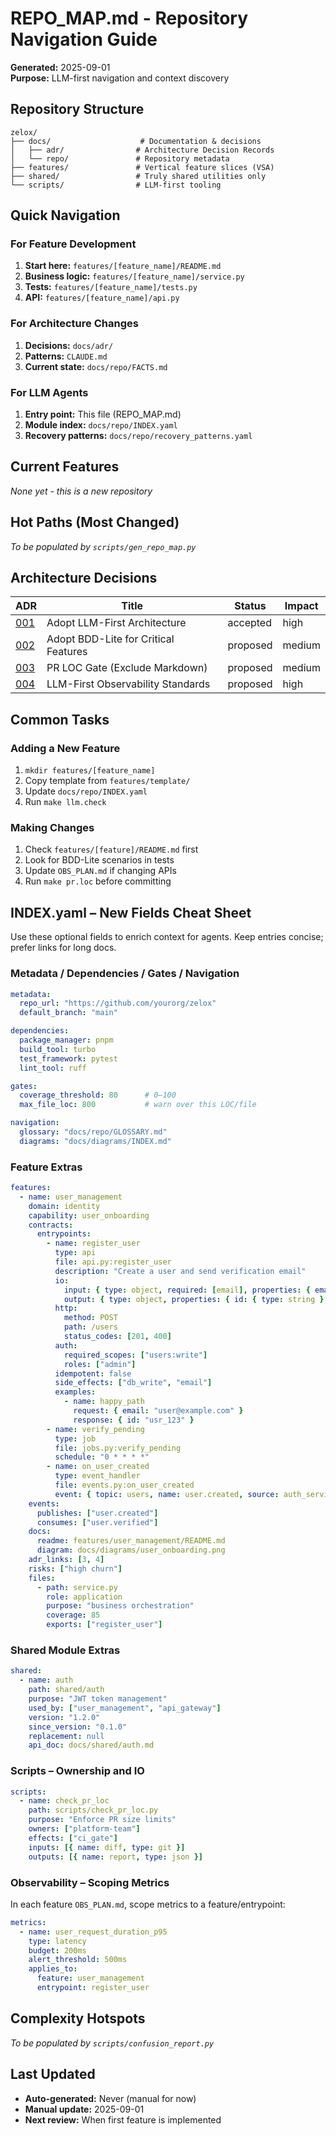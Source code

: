 # REPO_MAP.md - Repository Navigation Guide

**Generated:** 2025-09-01  
**Purpose:** LLM-first navigation and context discovery

## Repository Structure

```
zelox/
├── docs/                    # Documentation & decisions
│   ├── adr/                # Architecture Decision Records
│   └── repo/               # Repository metadata
├── features/               # Vertical feature slices (VSA)
├── shared/                 # Truly shared utilities only
└── scripts/                # LLM-first tooling
```

## Quick Navigation

### For Feature Development
1. **Start here:** `features/[feature_name]/README.md`
2. **Business logic:** `features/[feature_name]/service.py`
3. **Tests:** `features/[feature_name]/tests.py`
4. **API:** `features/[feature_name]/api.py`

### For Architecture Changes
1. **Decisions:** `docs/adr/`
2. **Patterns:** `CLAUDE.md`
3. **Current state:** `docs/repo/FACTS.md`

### For LLM Agents
1. **Entry point:** This file (REPO_MAP.md)
2. **Module index:** `docs/repo/INDEX.yaml`
3. **Recovery patterns:** `docs/repo/recovery_patterns.yaml`

## Current Features

*None yet - this is a new repository*

## Hot Paths (Most Changed)

*To be populated by `scripts/gen_repo_map.py`*

## Architecture Decisions

| ADR | Title | Status | Impact |
|-----|-------|---------|---------|
| [001](../adr/001-adopt-llm-first-architecture.md) | Adopt LLM-First Architecture | accepted | high |
| [002](../adr/002-adopt-bdd-lite.md) | Adopt BDD-Lite for Critical Features | proposed | medium |
| [003](../adr/003-pr-loc-gate.md) | PR LOC Gate (Exclude Markdown) | proposed | medium |
| [004](../adr/004-llm-first-observability.md) | LLM-First Observability Standards | proposed | high |

## Common Tasks

### Adding a New Feature
1. `mkdir features/[feature_name]`
2. Copy template from `features/template/`
3. Update `docs/repo/INDEX.yaml`
4. Run `make llm.check`

### Making Changes
1. Check `features/[feature]/README.md` first
2. Look for BDD-Lite scenarios in tests
3. Update `OBS_PLAN.md` if changing APIs
4. Run `make pr.loc` before committing

## INDEX.yaml – New Fields Cheat Sheet

Use these optional fields to enrich context for agents. Keep entries concise; prefer links for long docs.

### Metadata / Dependencies / Gates / Navigation

```yaml
metadata:
  repo_url: "https://github.com/yourorg/zelox"
  default_branch: "main"

dependencies:
  package_manager: pnpm
  build_tool: turbo
  test_framework: pytest
  lint_tool: ruff

gates:
  coverage_threshold: 80      # 0–100
  max_file_loc: 800           # warn over this LOC/file

navigation:
  glossary: "docs/repo/GLOSSARY.md"
  diagrams: "docs/diagrams/INDEX.md"
```

### Feature Extras

```yaml
features:
  - name: user_management
    domain: identity
    capability: user_onboarding
    contracts:
      entrypoints:
        - name: register_user
          type: api
          file: api.py:register_user
          description: "Create a user and send verification email"
          io:
            input: { type: object, required: [email], properties: { email: { type: string, format: email } } }
            output: { type: object, properties: { id: { type: string } } }
          http:
            method: POST
            path: /users
            status_codes: [201, 400]
          auth:
            required_scopes: ["users:write"]
            roles: ["admin"]
          idempotent: false
          side_effects: ["db_write", "email"]
          examples:
            - name: happy_path
              request: { email: "user@example.com" }
              response: { id: "usr_123" }
        - name: verify_pending
          type: job
          file: jobs.py:verify_pending
          schedule: "0 * * * *"
        - name: on_user_created
          type: event_handler
          file: events.py:on_user_created
          event: { topic: users, name: user.created, source: auth_service }
    events:
      publishes: ["user.created"]
      consumes: ["user.verified"]
    docs:
      readme: features/user_management/README.md
      diagram: docs/diagrams/user_onboarding.png
    adr_links: [3, 4]
    risks: ["high churn"]
    files:
      - path: service.py
        role: application
        purpose: "business orchestration"
        coverage: 85
        exports: ["register_user"]
```

### Shared Module Extras

```yaml
shared:
  - name: auth
    path: shared/auth
    purpose: "JWT token management"
    used_by: ["user_management", "api_gateway"]
    version: "1.2.0"
    since_version: "0.1.0"
    replacement: null
    api_doc: docs/shared/auth.md
```

### Scripts – Ownership and IO

```yaml
scripts:
  - name: check_pr_loc
    path: scripts/check_pr_loc.py
    purpose: "Enforce PR size limits"
    owners: ["platform-team"]
    effects: ["ci_gate"]
    inputs: [{ name: diff, type: git }]
    outputs: [{ name: report, type: json }]
```

### Observability – Scoping Metrics

In each feature `OBS_PLAN.md`, scope metrics to a feature/entrypoint:

```yaml
metrics:
  - name: user_request_duration_p95
    type: latency
    budget: 200ms
    alert_threshold: 500ms
    applies_to:
      feature: user_management
      entrypoint: register_user
```

## Complexity Hotspots

*To be populated by `scripts/confusion_report.py`*

## Last Updated
- **Auto-generated:** Never (manual for now)
- **Manual update:** 2025-09-01
- **Next review:** When first feature is implemented
